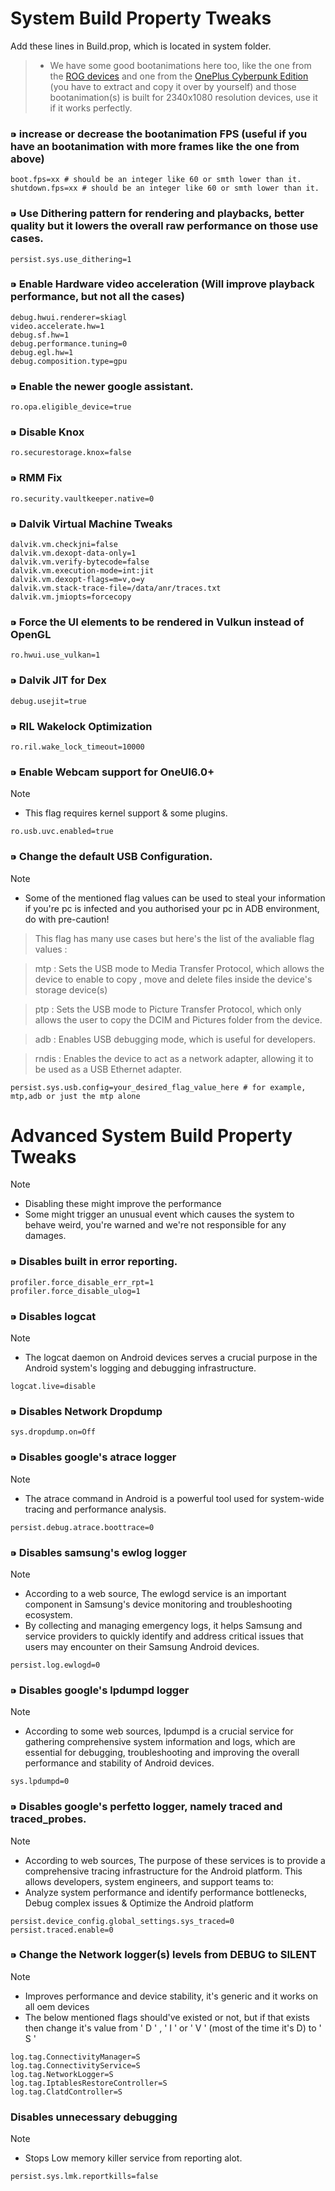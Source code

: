 # System Build Property Tweaks
Add these lines in Build.prop, which is located in system folder.

> - We have some good bootanimations here too, like the one from the <a href="https://github.com/forsaken-heart24/FLOSSIS/blob/main/tweak_configs/ROG_bootanimation.tar.gz">ROG devices</a> and one from the <a href="https://github.com/forsaken-heart24/FLOSSIS/blob/main/tweak_configs/Cyberpunk.tar.gz">OnePlus Cyberpunk Edition</a> (you have to extract and copy it over by yourself) and those bootanimation(s) is built for 2340x1080 resolution devices, use it if it works perfectly.

### ⁍ increase or decrease the bootanimation FPS (useful if you have an bootanimation with more frames like the one from above)
```
boot.fps=xx # should be an integer like 60 or smth lower than it.
shutdown.fps=xx # should be an integer like 60 or smth lower than it.
```

### ⁍ Use Dithering pattern for rendering and playbacks, better quality but it lowers the overall raw performance on those use cases.
```
persist.sys.use_dithering=1
```

### ⁍ Enable Hardware video acceleration (Will improve playback performance, but not all the cases)
```
debug.hwui.renderer=skiagl
video.accelerate.hw=1
debug.sf.hw=1
debug.performance.tuning=0
debug.egl.hw=1
debug.composition.type=gpu
```

### ⁍ Enable the newer google assistant.
```
ro.opa.eligible_device=true
```

### ⁍ Disable Knox
```
ro.securestorage.knox=false
```

### ⁍ RMM Fix
```
ro.security.vaultkeeper.native=0
```

### ⁍ Dalvik Virtual Machine Tweaks
```
dalvik.vm.checkjni=false
dalvik.vm.dexopt-data-only=1
dalvik.vm.verify-bytecode=false
dalvik.vm.execution-mode=int:jit
dalvik.vm.dexopt-flags=m=v,o=y
dalvik.vm.stack-trace-file=/data/anr/traces.txt
dalvik.vm.jmiopts=forcecopy
```

### ⁍ Force the UI elements to be rendered in Vulkun instead of OpenGL
```
ro.hwui.use_vulkan=1
```

### ⁍ Dalvik JIT for Dex
```
debug.usejit=true
```

### ⁍ RIL Wakelock Optimization
```
ro.ril.wake_lock_timeout=10000
```

### ⁍ Enable Webcam support for OneUI6.0+
> [!NOTE]  
> - This flag requires kernel support & some plugins.
```
ro.usb.uvc.enabled=true
```

### ⁍ Change the default USB Configuration.
> [!NOTE] 
> - Some of the mentioned flag values can be used to steal your information if you're pc is infected and you authorised your pc in ADB environment, do with pre-caution!

> This flag has many use cases but here's the list of the avaliable flag values :

> mtp : Sets the USB mode to Media Transfer Protocol, which allows the device to enable to copy , move and delete files inside the device's storage device(s)

> ptp : Sets the USB mode to Picture Transfer Protocol, which only allows the user to copy the DCIM and Pictures folder from the device.

> adb : Enables USB debugging mode, which is useful for developers.

> rndis : Enables the device to act as a network adapter, allowing it to be used as a USB Ethernet adapter.

```
persist.sys.usb.config=your_desired_flag_value_here # for example, mtp,adb or just the mtp alone
```

# Advanced System Build Property Tweaks
> [!NOTE] 
> - Disabling these might improve the performance
> - Some might trigger an unusual event which causes the system to behave weird, you're warned and we're not responsible for any damages.

### ⁍ Disables built in error reporting.
```
profiler.force_disable_err_rpt=1
profiler.force_disable_ulog=1
```

### ⁍ Disables logcat
> [!NOTE] 
> - The logcat daemon on Android devices serves a crucial purpose in the Android system's logging and debugging infrastructure.
```
logcat.live=disable
```

### ⁍ Disables Network Dropdump
```
sys.dropdump.on=Off
```

### ⁍ Disables google's atrace logger
> [!NOTE] 
> - The atrace command in Android is a powerful tool used for system-wide tracing and performance analysis. 
```
persist.debug.atrace.boottrace=0
```

### ⁍ Disables samsung's ewlog logger
> [!NOTE] 
> - According to a web source, The ewlogd service is an important component in Samsung's device monitoring and troubleshooting ecosystem. 
> - By collecting and managing emergency logs, it helps Samsung and service providers to quickly identify and address critical issues that users may encounter on their Samsung Android devices.
```
persist.log.ewlogd=0
```

### ⁍ Disables google's lpdumpd logger
> [!NOTE] 
> - According to some web sources, lpdumpd is a crucial service for gathering comprehensive system information and logs, which are essential for debugging, troubleshooting and improving the overall performance and stability of Android devices.
```
sys.lpdumpd=0
```

### ⁍ Disables google's perfetto logger, namely traced and traced_probes.
> [!NOTE] 
> - According to web sources, The purpose of these services is to provide a comprehensive tracing infrastructure for the Android platform. This allows developers, system engineers, and support teams to:
> - Analyze system performance and identify performance bottlenecks, Debug complex issues & Optimize the Android platform
```
persist.device_config.global_settings.sys_traced=0
persist.traced.enable=0
```

### ⁍ Change the Network logger(s) levels from DEBUG to SILENT
> [!NOTE]  
> - Improves performance and device stability, it's generic and it works on all oem devices
> - The below mentioned flags should've existed or not, but if that exists then change it's value from ' D ' , ' I ' or ' V ' (most of the time it's D) to ' S '
```
log.tag.ConnectivityManager=S
log.tag.ConnectivityService=S
log.tag.NetworkLogger=S
log.tag.IptablesRestoreController=S
log.tag.ClatdController=S
```

### Disables unnecessary debugging
> [!NOTE]
> - Stops Low memory killer service from reporting alot.
```
persist.sys.lmk.reportkills=false
```
